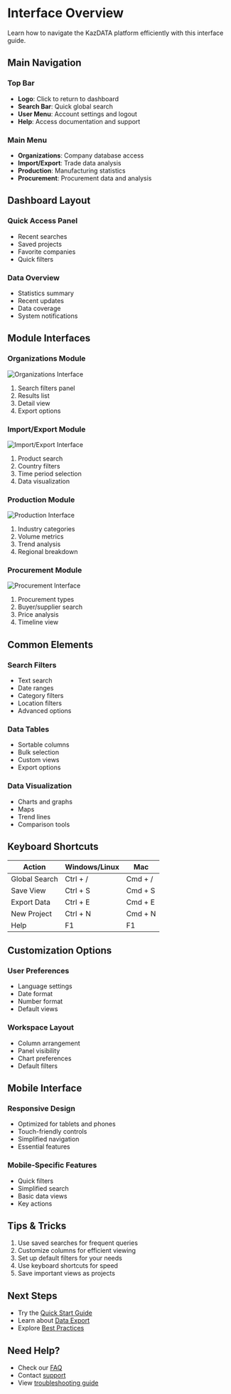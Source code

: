 # Interface Overview

Learn how to navigate the KazDATA platform efficiently with this interface guide.

## Main Navigation

### Top Bar
- **Logo**: Click to return to dashboard
- **Search Bar**: Quick global search
- **User Menu**: Account settings and logout
- **Help**: Access documentation and support

### Main Menu
- **Organizations**: Company database access
- **Import/Export**: Trade data analysis
- **Production**: Manufacturing statistics
- **Procurement**: Procurement data and analysis

## Dashboard Layout

### Quick Access Panel
- Recent searches
- Saved projects
- Favorite companies
- Quick filters

### Data Overview
- Statistics summary
- Recent updates
- Data coverage
- System notifications

## Module Interfaces

### Organizations Module
![Organizations Interface](../assets/images/interface-organizations.png)
1. Search filters panel
2. Results list
3. Detail view
4. Export options

### Import/Export Module
![Import/Export Interface](../assets/images/interface-trade.png)
1. Product search
2. Country filters
3. Time period selection
4. Data visualization

### Production Module
![Production Interface](../assets/images/interface-production.png)
1. Industry categories
2. Volume metrics
3. Trend analysis
4. Regional breakdown

### Procurement Module
![Procurement Interface](../assets/images/interface-procurement.png)
1. Procurement types
2. Buyer/supplier search
3. Price analysis
4. Timeline view

## Common Elements

### Search Filters
- Text search
- Date ranges
- Category filters
- Location filters
- Advanced options

### Data Tables
- Sortable columns
- Bulk selection
- Custom views
- Export options

### Data Visualization
- Charts and graphs
- Maps
- Trend lines
- Comparison tools

## Keyboard Shortcuts

| Action | Windows/Linux | Mac |
|--------|--------------|-----|
| Global Search | Ctrl + / | Cmd + / |
| Save View | Ctrl + S | Cmd + S |
| Export Data | Ctrl + E | Cmd + E |
| New Project | Ctrl + N | Cmd + N |
| Help | F1 | F1 |

## Customization Options

### User Preferences
- Language settings
- Date format
- Number format
- Default views

### Workspace Layout
- Column arrangement
- Panel visibility
- Chart preferences
- Default filters

## Mobile Interface

### Responsive Design
- Optimized for tablets and phones
- Touch-friendly controls
- Simplified navigation
- Essential features

### Mobile-Specific Features
- Quick filters
- Simplified search
- Basic data views
- Key actions

## Tips & Tricks

1. Use saved searches for frequent queries
2. Customize columns for efficient viewing
3. Set up default filters for your needs
4. Use keyboard shortcuts for speed
5. Save important views as projects

## Next Steps

- Try the [Quick Start Guide](quick-start.md)
- Learn about [Data Export](../data/export.md)
- Explore [Best Practices](../data/best-practices.md)

## Need Help?

- Check our [FAQ](faq.md)
- Contact [support](../support/contact.md)
- View [troubleshooting guide](../support/troubleshooting.md)
